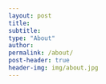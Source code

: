 ```yaml
---
layout: post
title:
subtitle:
type: "About"
author:
permalink: /about/
post-header: true
header-img: img/about.jpg
---
```


<br />
